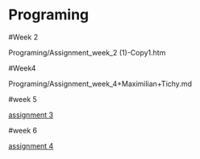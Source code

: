 # Programing

#Week 2

Programing/Assignment_week_2 (1)-Copy1.htm

#Week4 

Programing/Assignment_week_4+Maximilian+Tichy.md

#week 5

[assignment 3](https://github.com/maximiliantichy/Programing/blob/master/Assignment_week_5.md)

#week 6

[assignment 4](https://github.com/maximiliantichy/Programing/blob/master/assignment4_week_6.md)


